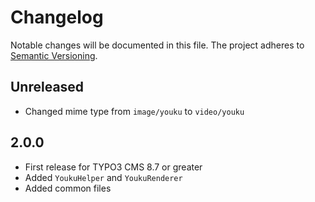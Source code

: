 Changelog
=========

Notable changes will be documented in this file. The project adheres to [Semantic Versioning].

Unreleased
----------

* Changed mime type from `image/youku` to `video/youku`

2.0.0
-----

* First release for TYPO3 CMS 8.7 or greater
* Added `YoukuHelper` and `YoukuRenderer`
* Added common files

[Semantic Versioning]: http://semver.org "Semantic Versioning"